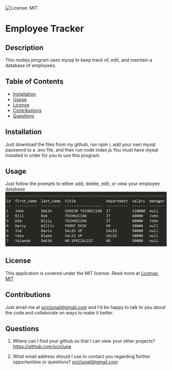 ![License: MIT](https://img.shields.io/badge/License-MIT-yellow.svg)

# Employee Tracker

## Description

This nodejs program uses mysql to keep track of, edit, and maintain a database of employees.

## Table of Contents

- [Installation](#installation)
- [Usage](#usage)
- [License](#license)
- [Contributions](#contributions)
- [Questions](#questions)

## Installation

Just download the files from my github, run npm i, add your own mysql password to a .env file, and then run node index.js
You must have mysql installed in order for you to use this program.

## Usage

Just follow the prompts to either add, delete, edit, or view your employee database  
![](/assets/example.png)

## License

This application is covered under the MIT license. Read more at [License: MIT](https://opensource.org/licenses/MIT)

## Contributions

Just email me at sciclunajl@gmail.com and I'd be happy to talk to you about the code and collaborate on ways to make it better.

## Questions

1. Where can I find your github so that I can view your other projects? https://github.com/scicluna

2. What email address should I use to contact you regarding further opportunities or questions? sciclunajl@gmail.com
